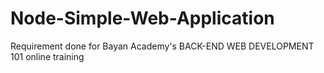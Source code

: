 # Node-Simple-Web-Application
Requirement done for Bayan Academy's BACK-END WEB DEVELOPMENT 101 online training
